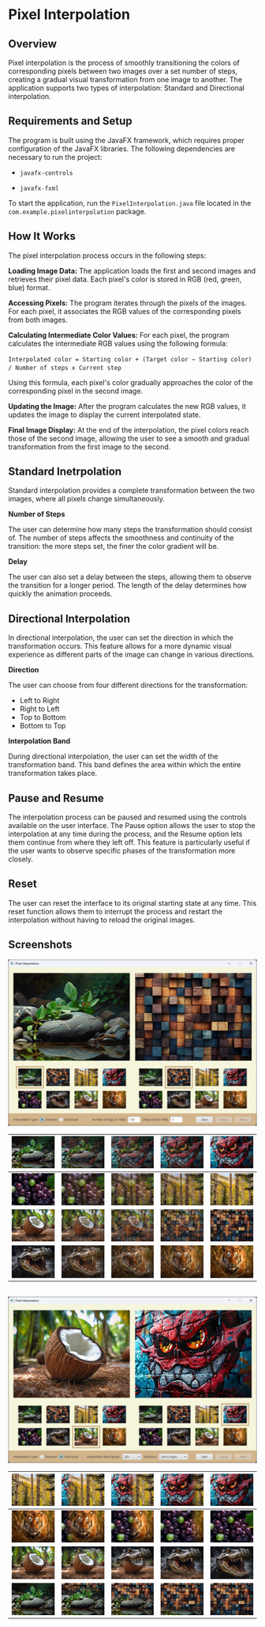 # Pixel Interpolation

## Overview

Pixel interpolation is the process of smoothly transitioning the colors of corresponding pixels between two images over a set number of steps, creating a gradual visual transformation from one image to another.
The application supports two types of interpolation: Standard and Directional interpolation.

## Requirements and Setup

The program is built using the JavaFX framework, which requires proper configuration of the JavaFX libraries. The following dependencies are necessary to run the project:

- `javafx-controls`

- `javafx-fxml`

To start the application, run the `PixelInterpolation.java` file located in the `com.example.pixelinterpolation` package.

## How It Works

The pixel interpolation process occurs in the following steps:

__Loading Image Data:__ The application loads the first and second images and retrieves their pixel data. Each pixel's color is stored in RGB (red, green, blue) format.

__Accessing Pixels:__ The program iterates through the pixels of the images. For each pixel, it associates the RGB values of the corresponding pixels from both images.

__Calculating Intermediate Color Values:__ For each pixel, the program calculates the intermediate RGB values using the following formula:

`Interpolated color = Starting color + (Target color − Starting color) / Number of steps x Current step`

Using this formula, each pixel's color gradually approaches the color of the corresponding pixel in the second image.

__Updating the Image:__ After the program calculates the new RGB values, it updates the image to display the current interpolated state.

__Final Image Display:__ At the end of the interpolation, the pixel colors reach those of the second image, allowing the user to see a smooth and gradual transformation from the first image to the second.

## Standard Inetrpolation

Standard interpolation provides a complete transformation between the two images, where all pixels change simultaneously.

__Number of Steps__

The user can determine how many steps the transformation should consist of. 
The number of steps affects the smoothness and continuity of the transition: the more steps set, the finer the color gradient will be.

__Delay__

The user can also set a delay between the steps, allowing them to observe the transition for a longer period. 
The length of the delay determines how quickly the animation proceeds.

## Directional Interpolation

In directional interpolation, the user can set the direction in which the transformation occurs. 
This feature allows for a more dynamic visual experience as different parts of the image can change in various directions.

__Direction__

The user can choose from four different directions for the transformation:

- Left to Right
- Right to Left
- Top to Bottom
- Bottom to Top

__Interpolation Band__

During directional interpolation, the user can set the width of the transformation band. 
This band defines the area within which the entire transformation takes place.

## Pause and Resume

The interpolation process can be paused and resumed using the controls available on the user interface. 
The Pause option allows the user to stop the interpolation at any time during the process, and the Resume option lets them continue from where they left off. 
This feature is particularly useful if the user wants to observe specific phases of the transformation more closely.

## Reset

The user can reset the interface to its original starting state at any time. 
This reset function allows them to interrupt the process and restart the interpolation without having to reload the original images.

## Screenshots

<img src=docs/image01.png alt="">
<br>

| ![Kép A0](docs/savedImageA0.png)  | ![Kép A25](docs/savedImageA25.png) | ![Kép A50](docs/savedImageA50.png) | ![Kép A75](docs/savedImageA75.png) | ![Kép A100](docs/savedImageA100.png) |
|-----------------------------------|------------------------------------|------------------------------------|------------------------------------|--------------------------------------|
| ![Kép B0](docs/savedImageB0.png)  | ![Kép B25](docs/savedImageB25.png) | ![Kép B50](docs/savedImageB50.png) | ![Kép B75](docs/savedImageB75.png) | ![Kép B100](docs/savedImageB100.png) |
| ![Kép C0](docs/savedImageC0.png)  | ![Kép C25](docs/savedImageC25.png) | ![Kép C50](docs/savedImageC50.png) | ![Kép C75](docs/savedImageC75.png) | ![Kép C100](docs/savedImageC100.png) |
| ![Kép D0](docs/savedImageD0.png)  | ![Kép D25](docs/savedImageD25.png) | ![Kép D50](docs/savedImageD50.png) | ![Kép D75](docs/savedImageD75.png) | ![Kép D100](docs/savedImageD100.png) |

<br>
<img src=docs/image02.png alt="">
<br>


| ![Kép E0](docs/savedImageE0.png) | ![Kép E145](docs/savedImageE145.png) | ![Kép E290](docs/savedImageE290.png) | ![Kép E435](docs/savedImageE435.png) | ![Kép E580](docs/savedImageE580.png) |
|----------------------------------|--------------------------------------|--------------------------------------|--------------------------------------|--------------------------------------|
| ![Kép F0](docs/savedImageF0.png) | ![Kép F145](docs/savedImageF145.png) | ![Kép F290](docs/savedImageF290.png) | ![Kép F435](docs/savedImageF435.png) | ![Kép F580](docs/savedImageF580.png) |
| ![Kép G0](docs/savedImageG0.png) | ![Kép G115](docs/savedImageG115.png) | ![Kép G230](docs/savedImageG230.png) | ![Kép G345](docs/savedImageG345.png) | ![Kép G460](docs/savedImageG460.png) |
| ![Kép H0](docs/savedImageH0.png) | ![Kép H115](docs/savedImageH115.png) | ![Kép H230](docs/savedImageH230.png) | ![Kép H345](docs/savedImageH345.png) | ![Kép H460](docs/savedImageH460.png) |
